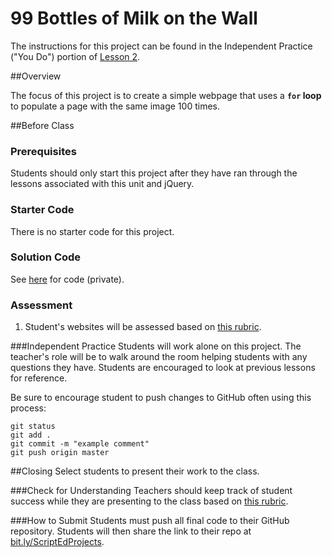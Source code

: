 # 99 Bottles of Milk on the Wall

The instructions for this project can be found in the Independent Practice ("You Do") portion of [Lesson 2](../2-for).



##Overview

The focus of this project is to create a simple webpage that uses a **`for` loop** to populate a page with the same image 100 times.
 
##Before Class

### Prerequisites
Students should only start this project after they have ran through the lessons associated with this unit and jQuery.

### Starter Code

There is no starter code for this project.

### Solution Code

See [here](https://github.com/ScriptEdcurriculum/solutions2015/tree/master/year1/13-javascript2_1/3-project-99bottles) for code (private).

### Assessment

1. Student's websites will be assessed based on [this rubric](https://docs.google.com/spreadsheets/d/1xinwHFPJFaeDlvJt-O_xwQe3GAEwhAEbUtVgnmtwWho/edit#gid=0).
 
###Independent Practice
Students will work alone on this project. The teacher's role will be to walk around the room helping students with any questions they have. Students are encouraged to look at previous lessons for reference.

Be sure to encourage student to push changes to GitHub often using this process:

`git status`  
`git add .`  
`git commit -m "example comment"`  
`git push origin master`


##Closing
Select students to present their work to the class.

###Check for Understanding
Teachers should keep track of student success while they are presenting to the class based on [this rubric](https://docs.google.com/spreadsheets/d/1xinwHFPJFaeDlvJt-O_xwQe3GAEwhAEbUtVgnmtwWho/edit#gid=0).

###How to Submit
Students must push all final code to their GitHub repository. Students will then share the link to their repo at [bit.ly/ScriptEdProjects](bit.ly/ScriptEdProjects).

